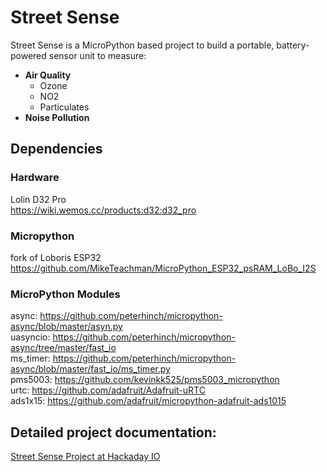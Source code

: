 # Street Sense

Street Sense is a MicroPython based project to build a portable, battery-powered sensor unit to measure: 

- **Air Quality**
    - Ozone
    - NO2 
    - Particulates 
- **Noise Pollution**

## Dependencies
### Hardware 
Lolin D32 Pro  
<https://wiki.wemos.cc/products:d32:d32_pro>
### Micropython
fork of Loboris ESP32  
<https://github.com/MikeTeachman/MicroPython_ESP32_psRAM_LoBo_I2S>

### MicroPython Modules
async:    https://github.com/peterhinch/micropython-async/blob/master/asyn.py  
uasyncio: https://github.com/peterhinch/micropython-async/tree/master/fast_io  
ms_timer: https://github.com/peterhinch/micropython-async/blob/master/fast_io/ms_timer.py      
pms5003:  https://github.com/kevinkk525/pms5003_micropython  
urtc:     https://github.com/adafruit/Adafruit-uRTC  
ads1x15:  https://github.com/adafruit/micropython-adafruit-ads1015  
 
## Detailed project documentation:
[Street Sense Project at Hackaday IO](https://hackaday.io/project/162059-street-sense)
